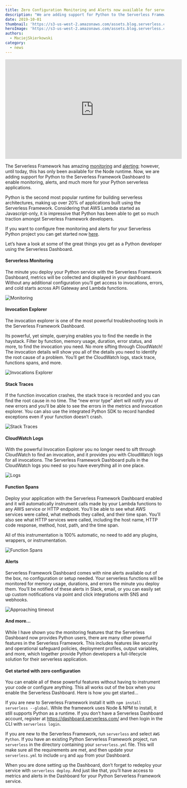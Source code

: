```yaml
---
title: Zero Configuration Monitoring and Alerts now available for serverless Python apps
description: "We are adding support for Python to the Serverless Framework Dashboard to enable monitoring, alerts, and much more for your Python serverless applications."
date: 2019-10-01
thumbnail: 'https://s3-us-west-2.amazonaws.com/assets.blog.serverless.com/python-dashboard-support/blog_thumbnail_python_metrics.png'
heroImage: 'https://s3-us-west-2.amazonaws.com/assets.blog.serverless.com/python-dashboard-support/blog_header_python_metrics.png'
authors:
  - MaciejSkierkowski
category:
  - news
---
```


<iframe width="560" height="315" src="https://youtu.be/FnCpIIb9fOk" frameborder="0" allow="accelerometer; autoplay; encrypted-media; gyroscope; picture-in-picture" allowfullscreen></iframe>

The Serverless Framework has amazing [monitoring](https://serverless.com/monitoring/) and [alerting](https://serverless.com/alerts/); however, until today, this has only been available for the Node runtime. Now, we are adding support for Python to the Serverless Framework Dashboard to enable monitoring, alerts, and much more for your Python serverless applications.

Python is the second most popular runtime for building serverless architectures, making up over 20% of applications built using the Serverless Framework. Considering that AWS Lambda started as Javascript-only, it is impressive that Python has been able to get so much traction amongst Serverless Framework developers.

If you want to configure free monitoring and alerts for your Serverless Python project you can get started now [here](https://dashboard.serverless.com/). 

Let’s have a look at some of the great things you get as a Python developer using the Serverless Dashboard.

#### Serverless Monitoring
The minute you deploy your Python service with the Serverless Framework Dashboard, metrics will be collected and displayed in your dashboard. Without any additional configuration you’ll get access to invocations, errors, and cold starts across API Gateway and Lambda functions.

![Monitoring](https://serverless.com/static/monitoring-hero.0af106d6.png)

#### Invocation Explorer
The invocation explorer is one of the most powerful troubleshooting tools in the Serverless Framework Dashboard.

Its powerful, yet simple, querying enables you to find the needle in the haystack. Filter by function, memory usage, duration, error status, and more, to find the invocation you need. No more sifting through CloudWatch!
The invocation details will show you all of the details you need to identify the root cause of a problem. You’ll get the CloudWatch logs, stack trace, functions spans, and more.

![Invocations Explorer](https://serverless.com/static/invocations-explorer.688537fd.png)
#### Stack Traces
If the function invocation crashes, the stack trace is recorded and you can find the root cause in no time. The “new error type” alert will notify you of new errors and you’ll be able to see the errors in the metrics and invocation explorer. You can also use the integrated Python SDK to record handled exceptions even if your function doesn’t crash.

![Stack Traces](https://s3-us-west-2.amazonaws.com/assets.blog.serverless.com/python-dashboard-support/stack.png)

#### CloudWatch Logs
With the powerful Invocation Explorer you no longer need to sift through CloudWatch to find an invocation, and it provides you with CloudWatch logs for all invocations. The Serverless Framework Dashboard pulls in the CloudWatch logs you need so you have everything all in one place.

![Logs](https://s3-us-west-2.amazonaws.com/assets.blog.serverless.com/python-dashboard-support/logs.png)

#### Function Spans
Deploy your application with the Serverless Framework Dashboard enabled and it will automatically instrument calls made by your Lambda functions to any AWS service or HTTP endpoint. You’ll be able to see what AWS services were called, what methods they called, and their time span. You’ll also see what HTTP services were called, including the host name, HTTP code response, method, host, path, and the time span.

All of this instrumentation is 100% automatic, no need to add any plugins, wrappers, or instrumentation.

![Function Spans](https://s3-us-west-2.amazonaws.com/assets.blog.serverless.com/python-dashboard-support/span.png)

#### Alerts
Serverless Framework Dashboard comes with nine alerts available out of the box, no configuration or setup needed. Your serverless functions will be monitored for memory usage, durations, and errors the minute you deploy them. You’ll be notified of these alerts in Slack, email, or you can easily set up custom notifications via point and click integrations with SNS and webhooks.

![Approaching timeout](https://serverless.com/static/optimum-performance.04d82e3c.png)
#### And more...
While I have shown you the monitoring features that the Serverless Dashboard now provides Python users, there are many other powerful features in the Serverless Framework. This includes features like security and operational safeguard policies, deployment profiles, output variables, and more, which together provide Python developers a full-lifecycle solution for their serverless application. 
#### Get started with zero configuration
You can enable all of these powerful features without having to instrument your code or configure anything. This all works out of the box when you enable the Serverless Dashboard. Here is how you get started...

If you are new to Serverless Framework install it with `npm install serverless --global`. While the framework uses Node & NPM to install, it still supports Python as a runtime. If you don’t have a Serverless Dashboard account, register at https://dashboard.serverless.com/ and then login in the CLI with `serverless login`.

If you are new to the Serverless Framework, run `serverless` and select `AWS Python`. If you have an existing Python Serverless Framework project, run `serverless` in the directory containing your `serverless.yml` file. This will make sure all the requirements are met, and then update your `serverless.yml` to include `org` and `app` from your Dashboard.

When you are done setting up the Dashboard, don’t forget to redeploy your service with `serverless deploy`. And just like that, you’ll have access to metrics and alerts in the Dashboard for your Python Serverless Framework service.